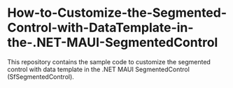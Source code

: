 # How-to-Customize-the-Segmented-Control-with-DataTemplate-in-the-.NET-MAUI-SegmentedControl
This repository contains the sample code to customize the segmented control with data template in the .NET MAUI SegmentedControl (SfSegmentedControl).
